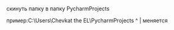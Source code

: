 # 
скинуть папку в папку PycharmProjects

пример:C:\Users\Chevkat the EL\PycharmProjects
                      ^
                      |
                   меняется
